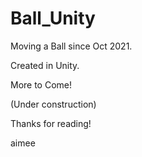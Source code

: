 # Ball_Unity


Moving a Ball since Oct 2021.

Created in Unity.


More to Come!











(Under construction)

Thanks for reading!



aimee 